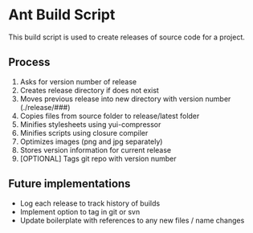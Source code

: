 # Ant Build Script
This build script is used to create releases of source code for a project.

## Process
1. Asks for version number of release
2. Creates release directory if does not exist
3. Moves previous release into new directory with version number (./release/###)
4. Copies files from source folder to release/latest folder
5. Minifies stylesheets using yui-compressor
6. Minifies scripts using closure compiler
7. Optimizes images (png and jpg separately)
8. Stores version information for current release
9. [OPTIONAL] Tags git repo with version number

## Future implementations
- Log each release to track history of builds
- Implement option to tag in git or svn
- Update boilerplate with references to any new files / name changes
